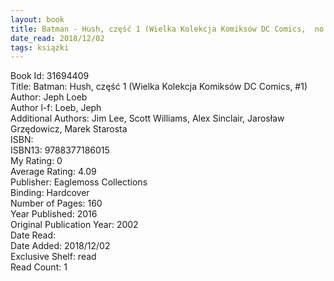 ```yaml
---
layout: book
title: Batman - Hush, część 1 (Wielka Kolekcja Komiksów DC Comics,  no. 1)
date_read: 2018/12/02
tags: książki
---
```


Book Id: 31694409<br />
Title: Batman: Hush, część 1 (Wielka Kolekcja Komiksów DC Comics, #1)<br />
Author: Jeph Loeb<br />
Author l-f: Loeb, Jeph<br />
Additional Authors: Jim Lee, Scott Williams, Alex Sinclair, Jarosław Grzędowicz, Marek Starosta<br />
ISBN: <br />
ISBN13: 9788377186015<br />
My Rating: 0<br />
Average Rating: 4.09<br />
Publisher: Eaglemoss Collections<br />
Binding: Hardcover<br />
Number of Pages: 160<br />
Year Published: 2016<br />
Original Publication Year: 2002<br />
Date Read: <br />
Date Added: 2018/12/02<br />
Exclusive Shelf: read<br />
Read Count: 1<br />


